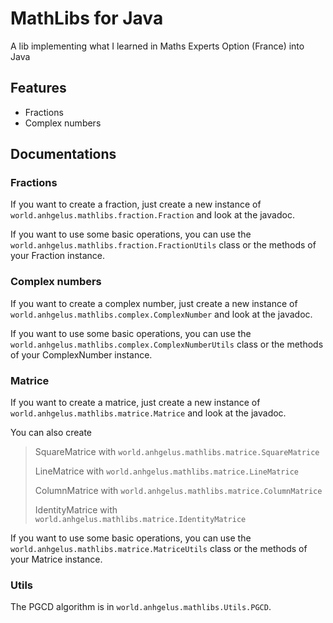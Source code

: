 # MathLibs for Java

A lib implementing what I learned in Maths Experts Option (France) into Java

## Features

- Fractions
- Complex numbers

## Documentations

### Fractions

If you want to create a fraction, just create a new instance of `world.anhgelus.mathlibs.fraction.Fraction` and look at 
the javadoc.

If you want to use some basic operations, you can use the `world.anhgelus.mathlibs.fraction.FractionUtils` class or the 
methods of your Fraction instance.

### Complex numbers

If you want to create a complex number, just create a new instance of `world.anhgelus.mathlibs.complex.ComplexNumber` and
look at the javadoc.

If you want to use some basic operations, you can use the `world.anhgelus.mathlibs.complex.ComplexNumberUtils` class or 
the methods of your ComplexNumber instance.

### Matrice

If you want to create a matrice, just create a new instance of `world.anhgelus.mathlibs.matrice.Matrice` and look at the
javadoc.

You can also create 
> SquareMatrice with `world.anhgelus.mathlibs.matrice.SquareMatrice`
> 
> LineMatrice with `world.anhgelus.mathlibs.matrice.LineMatrice`
> 
> ColumnMatrice with `world.anhgelus.mathlibs.matrice.ColumnMatrice`
> 
> IdentityMatrice with `world.anhgelus.mathlibs.matrice.IdentityMatrice`

If you want to use some basic operations, you can use the `world.anhgelus.mathlibs.matrice.MatriceUtils` class or
the methods of your Matrice instance.

### Utils

The PGCD algorithm is in `world.anhgelus.mathlibs.Utils.PGCD`.
